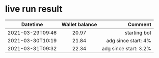 # live run result
|    Datetime      | Wallet balance |        Comment     |
|------------------|:--------------:|-------------------:|
| 2021-03-29T09:46 |     20.97      |  starting bot      |
| 2021-03-30T10:19 |     21.84      |  adg since start: 4% |
| 2021-03-31T09:32 |     22.34      |  adg since start: 3.2% |

